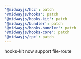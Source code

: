 ```yaml
---
'@midwayjs/hcc': patch
'@midwayjs/hooks': patch
'@midwayjs/hooks-kit': patch
'@midwayjs/bundler': patch
'@midwayjs/hooks-bundler': patch
'@midwayjs/hooks-core': patch
'@midwayjs/rpc': patch
---
```


hooks-kit now support file-route
